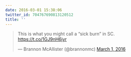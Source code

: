 ```yaml
---
date: 2016-03-01 15:38:06
twitter_id: 704767690813120512
title: ''
---
```


<blockquote class="twitter-tweet"><p lang="en" dir="ltr">This is what you might call a “sick burn” in SC. <a href="https://t.co/1GJ9nH6jyr">https://t.co/1GJ9nH6jyr</a></p>&mdash; Brannon McAllister (@brannonmc) <a href="https://twitter.com/brannonmc/status/704767290080956416?ref_src=twsrc%5Etfw">March 1, 2016</a></blockquote>
<script async src="https://platform.twitter.com/widgets.js" charset="utf-8"></script>
